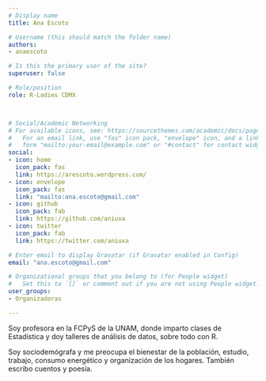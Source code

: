 ```yaml
---
# Display name
title: Ana Escoto

# Username (this should match the folder name)
authors:
- anaescoto

# Is this the primary user of the site?
superuser: false

# Role/position
role: R-Ladies CDMX



# Social/Academic Networking
# For available icons, see: https://sourcethemes.com/academic/docs/page-builder/#icons
#   For an email link, use "fas" icon pack, "envelope" icon, and a link in the
#   form "mailto:your-email@example.com" or "#contact" for contact widget.
social:
- icon: home
  icon_pack: fas
  link: https://arescoto.wordpress.com/ 
- icon: envelope
  icon_pack: fas
  link: "mailto:ana.escoto@gmail.com"
- icon: github
  icon_pack: fab
  link: https://github.com/aniuxa
- icon: twitter
  icon_pack: fab
  link: https://twitter.com/aniuxa

# Enter email to display Gravatar (if Gravatar enabled in Config)
email: "ana.escoto@gmail.com"

# Organizational groups that you belong to (for People widget)
#   Set this to `[]` or comment out if you are not using People widget.
user_groups:
- Organizadoras

---
```


Soy profesora en la FCPyS de la UNAM, donde imparto clases de Estadística y doy talleres de análisis de datos, sobre todo con R. 

Soy sociodemógrafa y me preocupa el bienestar de la población, estudio, trabajo, consumo energético y organización de los hogares. También escribo cuentos y poesía.
